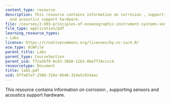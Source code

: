 ```yaml
---
content_type: resource
description: This resource contains information on corrosion , supporting sensors
  and acoustics support hardware.
file: /courses/2-693-principles-of-oceanographic-instrument-systems-sensors-and-measurements-13-998-spring-2004/0ffa67af2506316e0b46324a5c014aec_lab5.pdf
file_type: application/pdf
learning_resource_types:
- Labs
license: https://creativecommons.org/licenses/by-nc-sa/4.0/
ocw_type: OCWFile
parent_title: Labs
parent_type: CourseSection
parent_uid: f72a36f9-0c63-38b0-12b3-8beff34cccc4
resourcetype: Document
title: lab5.pdf
uid: 0ffa67af-2506-316e-0b46-324a5c014aec
---
```

This resource contains information on corrosion , supporting sensors and acoustics support hardware.